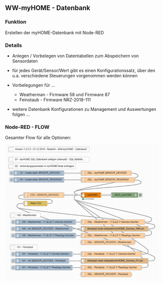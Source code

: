 ## WW-myHOME - Datenbank

### Funktion
Erstellen der myHOME-Datenbank mit Node-RED

### Details
- Anlegen / Vorbelegen von Datentabellen zum Abspeichern von Sensordaten
- für jedes Gerät/Sensor/Wert gibt es einen Konfigurationssatz, über den u.a. verschiedene Steuerungen vorgenommen werden können
- Vorbelegungen für ...
  - Weatherman - Firmware 58 und Firmware 87
  - Feinstaub  - Firmware NRZ-2018-111

- weitere Datenbank Konfigurationen zu Management und Auswertungen folgen ...

### Node-RED - FLOW

Gesamter Flow für alle Optionen:

![Node-RED - FLOW -  WW-myHOME - Datenbank](img\NodeRED_FLOW_Datenbank_1.0.jpg)
